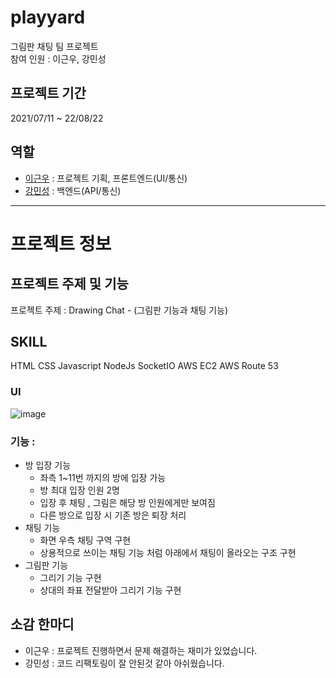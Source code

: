 # playyard
그림판 채팅 팀 프로젝트  
참여 인원 : 이근우, 강민성  
  
## 프로젝트 기간
2021/07/11 ~ 22/08/22
  
## 역할   
  - [이근우](https://github.com/riulwoo) : 프로젝트 기획, 프론트엔드(UI/통신)
  - [강민성](https://github.com/riulwoo) : 백엔드(API/통신)      
* * *
# 프로젝트 정보   
## 프로젝트 주제 및 기능
프로젝트 주제 : Drawing Chat - (그림판 기능과 채팅 기능)   

## SKILL
HTML CSS Javascript NodeJs SocketIO AWS EC2 AWS Route 53   

### UI
![image](https://user-images.githubusercontent.com/67493361/185856151-fe536189-e69e-4481-9723-1bf5948064b6.png)

### 기능 : 
  - 방 입장 기능   
    + 좌측 1~11번 까지의 방에 입장 가능  
    + 방 최대 입장 인원 2명   
    + 입장 후 채팅  , 그림은 해당 방 인원에게만 보여짐   
    + 다른 방으로 입장 시 기존 방은 퇴장 처리   
  - 채팅 기능   
    + 화면 우측 채팅 구역 구현   
    + 상용적으로 쓰이는 채팅 기능 처럼 아래에서 채팅이 올라오는 구조 구현   
  - 그림판 기능   
    + 그리기 기능 구현
    + 상대의 좌표 전달받아 그리기 기능 구현   
      
  
## 소감 한마디
  - 이근우 : 프로젝트 진행하면서 문제 해결하는 재미가 있었습니다.
  - 강민성 : 코드 리팩토링이 잘 안된것 같아 아쉬웠습니다.
